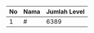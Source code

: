 | No | Nama            | Jumlah Level |
|----|-----------------|--------------|
| 1  | #    |    6389        |
